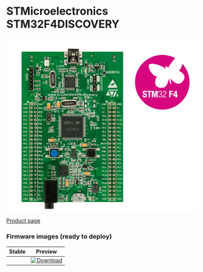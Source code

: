 # STMicroelectronics STM32F4DISCOVERY

![](../../images/reference-targets/stm32f4_discovery.jpg)


[Product page](http://www.st.com/en/evaluation-tools/stm32f4discovery.html)

### Firmware images (ready to deploy)

| Stable | Preview |
|---|---|
| []() |  [![Download](https://api.bintray.com/packages/nfbot/nanoframework-images-dev/ST_STM32F4_DISCOVERY/images/download.svg)](https://bintray.com/nfbot/nanoframework-images-dev/ST_STM32F4_DISCOVERY/_latestVersion) |
